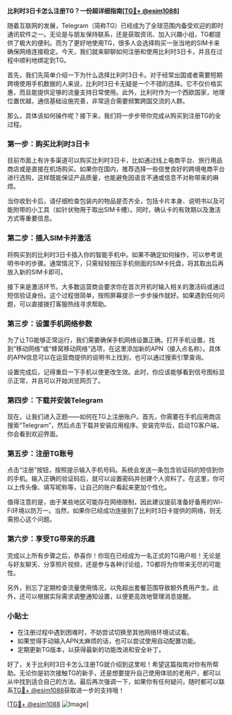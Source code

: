 **比利时3日卡怎么注册TG？一份超详细指南[[TG💪+ @esim1088](https://t.me/s/esim1088)]**

随着互联网的发展，Telegram（简称TG）已经成为了全球范围内备受欢迎的即时通讯软件之一。无论是与朋友保持联系，还是获取资讯、加入兴趣小组，TG都提供了极大的便利。而为了更好地使用TG，很多人会选择购买一张当地的SIM卡来确保网络连接稳定。今天，我们就来聊聊如何注册和使用比利时3日卡，并且在过程中顺利地绑定到TG。

首先，我们先简单介绍一下为什么选择比利时3日卡。对于经常出国或者需要短期跨境使用手机数据的人来说，比利时3日卡无疑是一个不错的选择。它不仅价格实惠，而且能提供足够的流量支持日常使用。此外，比利时作为一个西欧国家，地理位置优越，通信基础设施完善，非常适合需要频繁跨国交流的人群。

那么，具体该如何操作呢？接下来，我们将一步步带你完成从购买到注册TG的全过程。

### 第一步：购买比利时3日卡

目前市面上有许多渠道可以购买比利时3日卡，比如通过线上电商平台、旅行用品商店或是直接在机场购买。如果你在国内，推荐选择一些信誉良好的跨境电商平台进行选购，这样既能保证产品质量，也能避免因语言不通或信息不对称带来的麻烦。

当你收到卡后，请仔细检查包装内的物品是否齐全，包括卡片本身、说明书以及可能附带的小工具（如针状物用于取出SIM卡槽）。同时，确认卡的有效期以及激活方式等重要信息。

### 第二步：插入SIM卡并激活

将购买到的比利时3日卡插入你的智能手机中。如果不确定如何操作，可以参考说明书中的步骤。通常情况下，只需轻轻按压手机侧面的SIM卡托盘，将其取出后再放入新的SIM卡即可。

接下来是激活环节。大多数运营商会要求你在首次开机时输入相关的激活码或通过短信验证身份。这个过程很简单，按照屏幕提示一步步操作就好。如果遇到任何问题，可以直接拨打客服热线寻求帮助。

### 第三步：设置手机网络参数

为了让TG能够正常运行，我们需要确保手机网络设置正确。打开手机设置，找到“移动网络”或“蜂窝移动网络”选项，在这里添加新的APN（接入点名称）。具体的APN信息可以在运营商提供的说明书上找到，也可以通过搜索引擎查询。

设置完成后，记得重启一下手机以使更改生效。此时，你应该能够看到信号图标显示正常，并且可以开始浏览网页了。

### 第四步：下载并安装Telegram

现在，让我们进入正题——如何在TG上注册账户。首先，你需要在手机应用商店搜索“Telegram”，然后点击下载并安装应用程序。安装完毕后，启动TG客户端，你会看到欢迎界面。

### 第五步：注册TG账号

点击“注册”按钮，按照提示输入手机号码。系统会发送一条包含验证码的短信到你的手机。输入正确的验证码后，就可以设置密码并创建个人资料了。在这里，你可以上传头像、填写昵称等，让自己的账户看起来更加个性化。

值得注意的是，由于某些地区可能存在网络限制，因此建议提前准备好备用的Wi-Fi环境以防万一。当然，如果你已经成功连接到了比利时3日卡提供的网络，则无需担心这个问题。

### 第六步：享受TG带来的乐趣

完成以上所有步骤之后，恭喜你！你现在已经成为一名正式的TG用户啦！无论是与好友聊天、分享照片视频，还是参与各种讨论组，TG都将为你带来无尽的可能性。

另外，别忘了定期检查流量使用情况，以免超出套餐范围导致额外费用产生。此外，还可以根据实际需求调整通知设置，以便更高效地管理消息提醒。

### 小贴士

- 在注册过程中遇到困难时，不妨尝试切换至其他网络环境试试看。
- 如果觉得手动输入APN太麻烦的话，也可以尝试使用自动配置功能。
- 定期更新TG版本，以获得最新的功能改进和安全补丁。

好了，关于比利时3日卡怎么注册TG就介绍到这里啦！希望这篇指南对你有所帮助。无论你是初次接触TG的新手，还是想要提升自己使用体验的老用户，都可以从中找到适合自己的方法。最后再次强调一下，如果你有任何疑问，随时都可以联系[TG💪+ @esim1088](https://t.me/s/esim1088)获取进一步的支持哦！

[[TG💪+ @esim1088](https://t.me/s/esim1088) ![Image](https://i.postimg.cc/4NQfJmqS/Snipaste-2025-05-13-00-14-12.png)]